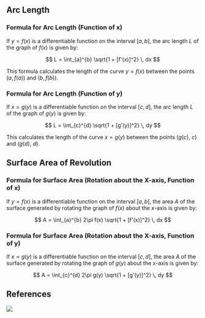 ## Arc Length

### Formula for Arc Length (Function of x)

If $y = f(x)$ is a differentiable function on the interval $[a, b]$, the arc length $L$ of the graph of $f(x)$ is given by:

$$
L = \int_{a}^{b} \sqrt{1 + [f'(x)]^2} \, dx
$$

This formula calculates the length of the curve $y=f(x)$ between the points $(a, f(a))$ and $(b, f(b))$.

### Formula for Arc Length (Function of y)

If $x = g(y)$ is a differentiable function on the interval $[c, d]$, the arc length $L$ of the graph of $g(y)$ is given by:

$$
L = \int_{c}^{d} \sqrt{1 + [g'(y)]^2} \, dy
$$

This calculates the length of the curve $x=g(y)$ between the points $(g(c), \ c)$ and $(g(d), \ d)$.

## Surface Area of Revolution

### Formula for Surface Area (Rotation about the X-axis, Function of x)

If $y = f(x)$ is a differentiable function on the interval $[a, b]$, the area $A$ of the surface generated by rotating the graph of $f(x)$ about the $x$-axis is given by:

$$
A = \int_{a}^{b} 2\pi f(x) \sqrt{1 + [f'(x)]^2} \, dx
$$

### Formula for Surface Area (Rotation about the X-axis, Function of y)

If $x = g(y)$ is a differentiable function on the interval $[c, d]$, the area $A$ of the surface generated by rotating the graph of $g(y)$ about the $x$-axis is given by:

$$
A = \int_{c}^{d} 2\pi g(y) \sqrt{1 + [g'(y)]^2} \, dy
$$

## References

![](https://www.youtube.com/watch?v=DNDAwWIL5FY)
